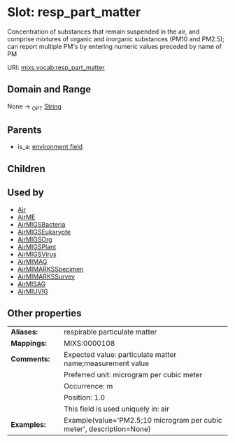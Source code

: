 
# Slot: resp_part_matter


Concentration of substances that remain suspended in the air, and comprise mixtures of organic and inorganic substances (PM10 and PM2.5); can report multiple PM's by entering numeric values preceded by name of PM

URI: [mixs.vocab:resp_part_matter](https://w3id.org/mixs/vocab/resp_part_matter)


## Domain and Range

None ->  <sub>OPT</sub> [String](types/String.md)

## Parents

 *  is_a: [environment field](environment_field.md)

## Children


## Used by

 * [Air](Air.md)
 * [AirME](AirME.md)
 * [AirMIGSBacteria](AirMIGSBacteria.md)
 * [AirMIGSEukaryote](AirMIGSEukaryote.md)
 * [AirMIGSOrg](AirMIGSOrg.md)
 * [AirMIGSPlant](AirMIGSPlant.md)
 * [AirMIGSVirus](AirMIGSVirus.md)
 * [AirMIMAG](AirMIMAG.md)
 * [AirMIMARKSSpecimen](AirMIMARKSSpecimen.md)
 * [AirMIMARKSSurvey](AirMIMARKSSurvey.md)
 * [AirMISAG](AirMISAG.md)
 * [AirMIUVIG](AirMIUVIG.md)

## Other properties

|  |  |  |
| --- | --- | --- |
| **Aliases:** | | respirable particulate matter |
| **Mappings:** | | MIXS:0000108 |
| **Comments:** | | Expected value: particulate matter name;measurement value |
|  | | Preferred unit: microgram per cubic meter |
|  | | Occurrence: m |
|  | | Position: 1.0 |
|  | | This field is used uniquely in: air |
| **Examples:** | | Example(value='PM2.5;10 microgram per cubic meter', description=None) |

